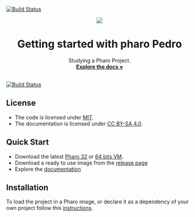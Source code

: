 [![Build Status](https://travis-ci.com/plentini/getting-started-with-pharo-pedro.svg?branch=master)](https://travis-ci.com/plentini/getting-started-with-pharo-pedro)<p align="center"><img src="assets/logos/128x128.png"> <h1 align="center">Getting started with pharo Pedro</h1>  <p align="center">    Studying a Pharo Project.     <br>    <a href="docs/"><strong>Explore the docs »</strong></a>    <br>    <br>  </p></p>[![Build Status](https://travis-ci.com/plentini/getting-started-with-pharo-pedro.svg?branch=master)](https://travis-ci.com/plentini/getting-started-with-pharo-pedro)## License- The code is licensed under [MIT](LICENSE).- The documentation is licensed under [CC BY-SA 4.0](http://creativecommons.org/licenses/by-sa/4.0/).## Quick Start- Download the latest [Pharo 32](https://get.pharo.org/) or [64 bits VM](https://get.pharo.org/64/).- Download a ready to use image from the [release page](https://github.com/Mercap/okr-frontend/releases/latest)- Explore the [documentation](docs/)## InstallationTo load the project in a Pharo image, or declare it as a dependency of your own project follow this [instructions](docs/Installation.md).